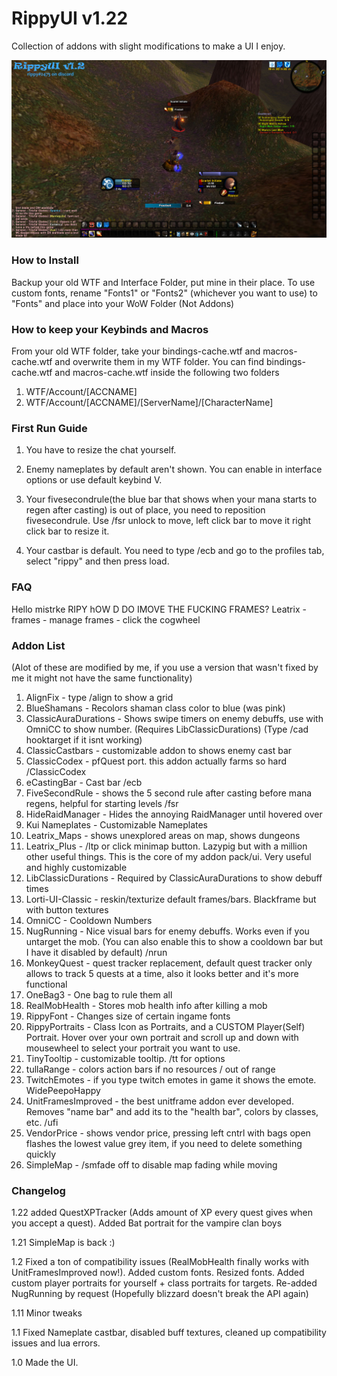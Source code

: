# RippyUI v1.22

Collection of addons with slight modifications to make a UI I enjoy.


<img src=images/RippyUIv1.2.png width=900>


### How to Install

Backup your old WTF and Interface Folder, put mine in their place.
To use custom fonts, rename "Fonts1" or "Fonts2" (whichever you want to use) to "Fonts" and place into your WoW Folder (Not Addons)

### How to keep your Keybinds and Macros

From your old WTF folder, take your bindings-cache.wtf and macros-cache.wtf and overwrite them in my WTF folder.
You can find bindings-cache.wtf and macros-cache.wtf inside the following two folders
1) WTF/Account/[ACCNAME] 
2) WTF/Account/[ACCNAME]/[ServerName]/[CharacterName] 

### First Run Guide

1) You have to resize the chat yourself.

2) Enemy nameplates by default aren't shown. You can enable in interface options or use default keybind V.

3) Your fivesecondrule(the blue bar that shows when your mana starts to regen after casting) is out of place, you need to reposition fivesecondrule. Use /fsr unlock to move, left click bar to move it right click bar to resize it.

4) Your castbar is default. You need to type /ecb and go to the profiles tab, select "rippy" and then press load.

### FAQ
Hello mistrke RIPY hOW D DO IMOVE THE FUCKING FRAMES?
Leatrix - frames - manage frames - click the cogwheel

### Addon List 
(Alot of these are modified by me, if you use a version that wasn't fixed by me it might not have the same functionality)

1) AlignFix - type /align to show a grid
2) BlueShamans - Recolors shaman class color to blue (was pink)
3) ClassicAuraDurations - Shows swipe timers on enemy debuffs, use with OmniCC to show number. (Requires LibClassicDurations) (Type /cad hooktarget if it isnt working)
4) ClassicCastbars - customizable addon to shows enemy cast bar
5) ClassicCodex - pfQuest port. this addon actually farms so hard /ClassicCodex 
6) eCastingBar - Cast bar /ecb 
7) FiveSecondRule - shows the 5 second rule after casting before mana regens, helpful for starting levels /fsr
8) HideRaidManager - Hides the annoying RaidManager until hovered over
9) Kui Nameplates - Customizable Nameplates
10) Leatrix_Maps - shows unexplored areas on map, shows dungeons
11) Leatrix_Plus - /ltp or click minimap button. Lazypig but with a million other useful things. This is the core of my addon pack/ui. Very useful and highly customizable
12) LibClassicDurations - Required by ClassicAuraDurations to show debuff times
13) Lorti-UI-Classic - reskin/texturize default frames/bars. Blackframe but with button textures
14) OmniCC - Cooldown Numbers
15) NugRunning - Nice visual bars for enemy debuffs. Works even if you untarget the mob. (You can also enable this to show a cooldown bar but I have it disabled by default) /nrun
16) MonkeyQuest - quest tracker replacement, default quest tracker only allows to track 5 quests at a time, also it looks better and it's more functional
17) OneBag3 - One bag to rule them all
18) RealMobHealth - Stores mob health info after killing a mob
19) RippyFont - Changes size of certain ingame fonts
20) RippyPortraits - Class Icon as Portraits, and a CUSTOM Player(Self) Portrait. Hover over your own portrait and scroll up and down with mousewheel to select your portrait you want to use.
21) TinyTooltip - customizable tooltip. /tt for options
22) tullaRange - colors action bars if no resources / out of range
23) TwitchEmotes - if you type twitch emotes in game it shows the emote. WidePeepoHappy 
24) UnitFramesImproved - the best unitframe addon ever developed. Removes "name bar" and add its to the "health bar", colors by classes, etc. /ufi
25) VendorPrice - shows vendor price, pressing left cntrl with bags open flashes the lowest value grey item, if you need to delete something quickly
26) SimpleMap - /smfade off to disable map fading while moving
### Changelog

1.22 added QuestXPTracker (Adds amount of XP every quest gives when you accept a quest). Added Bat portrait for the vampire clan boys

1.21 SimpleMap is back :)

1.2 Fixed a ton of compatibility issues (RealMobHealth finally works with UnitFramesImproved now!). Added custom fonts. Resized fonts. Added custom player portraits for yourself + class portraits for targets. Re-added NugRunning by request (Hopefully blizzard doesn't break the API again) 

1.11 Minor tweaks

1.1 Fixed Nameplate castbar, disabled buff textures, cleaned up compatibility issues and lua errors.

1.0 Made the UI.

